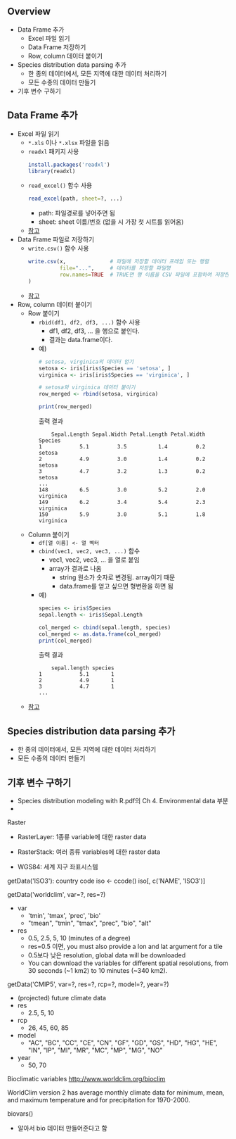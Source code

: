 ## Overview
- Data Frame 추가
    - Excel 파일 읽기
    - Data Frame 저장하기
    - Row, column 데이터 붙이기
- Species distribution data parsing 추가
    - 한 종의 데이터에서, 모든 지역에 대한 데이터 처리하기
    - 모든 수종의 데이터 만들기
- 기후 변수 구하기

## Data Frame 추가
- Excel 파일 읽기
    - `*.xls` 이나 `*.xlsx` 파일을 읽음
    - `readxl` 패키지 사용
        ```R
        install.packages('readxl')
        library(readxl)
        ```
    - `read_excel()` 함수 사용
        ```R
        read_excel(path, sheet=?, ...)
        ```
        - path: 파일경로를 넣어주면 됨
        - sheet: sheet 이름/번호 (없을 시 가장 첫 시트를 읽어옴)
    - [참고](http://rfriend.tistory.com/313)
- Data Frame 파일로 저장하기
    - `write.csv()` 함수 사용
        ```R
        write.csv(x,              # 파일에 저장할 데이터 프레임 또는 행렬
                  file="...",     # 데이터를 저장할 파일명
                  row.names=TRUE  # TRUE면 행 이름을 CSV 파일에 포함하여 저장한다.
        )
        ```
    - [참고](https://thebook.io/006723/ch04/02/01/)
- Row, column 데이터 붙이기
    - Row 붙이기
        - `rbid(df1, df2, df3, ...)` 함수 사용
            - df1, df2, df3, ... 을 행으로 붙인다.
            - 결과는 data.frame이다.
        - 예)
            ```R
            # setosa, virginica의 데이터 얻기
            setosa <- iris[iris$Species == 'setosa', ]
            virginica <- iris[iris$Species == 'virginica', ]

            # setosa와 virginica 데이터 붙이기
            row_merged <- rbind(setosa, virginica)

            print(row_merged)
            ```
            출력 결과
            ```
                Sepal.Length Sepal.Width Petal.Length Petal.Width   Species
            1            5.1         3.5          1.4         0.2    setosa
            2            4.9         3.0          1.4         0.2    setosa
            3            4.7         3.2          1.3         0.2    setosa
            ...
            148          6.5         3.0          5.2         2.0 virginica
            149          6.2         3.4          5.4         2.3 virginica
            150          5.9         3.0          5.1         1.8 virginica
            ```
    - Column 붙이기
        - `df[열 이름] <- 열 벡터`
        - `cbind(vec1, vec2, vec3, ...)` 함수
            - vec1, vec2, vec3, ... 을 열로 붙임
            - array가 결과로 나옴
                - string 원소가 숫자로 변경됨. array이기 때문
                - data.frame를 얻고 싶으면 형변환을 하면 됨
        - 예)
            ```R
            species <- iris$Species
            sepal.length <- iris$Sepal.Length

            col_merged <- cbind(sepal.length, species)
            col_merged <- as.data.frame(col_merged)
            print(col_merged)
            ```
            출력 결과
            ```
                sepal.length species
            1            5.1       1
            2            4.9       1
            3            4.7       1
            ...
            ```
    - [참고](https://thebook.io/006723/ch04/03/)

## Species distribution data parsing 추가
- 한 종의 데이터에서, 모든 지역에 대한 데이터 처리하기
- 모든 수종의 데이터 만들기

## 기후 변수 구하기
- Species distribution modeling with R.pdf의 Ch 4. Environmental data 부분
- 

Raster
- RasterLayer: 1종류 variable에 대한 raster data
- RasterStack: 여러 종류 variables에 대한 raster data

- WGS84: 세계 지구 좌표시스템

getData('ISO3'): country code
iso <- ccode()
iso[, c('NAME', 'ISO3')]

getData('worldclim', var=?, res=?)
- var
    - 'tmin', 'tmax', 'prec', 'bio'
    - "tmean", "tmin", "tmax", "prec", "bio", "alt"
- res
    - 0.5, 2.5, 5, 10 (minutes of a degree)
    - res=0.5 이면, you must also provide a lon and lat argument for a tile
    - 0.5보다 낮은 resolution, global data will be downloaded
    - You can download the variables for different spatial resolutions, from 30 seconds (~1 km2) to 10 minutes (~340 km2).

getData('CMIP5', var=?, res=?, rcp=?, model=?, year=?)
- (projected) future climate data
- res
    - 2.5, 5, 10
- rcp
    - 26, 45, 60, 85
- model
    - "AC", "BC", "CC", "CE", "CN", "GF", "GD", "GS", "HD", "HG", "HE", "IN", "IP", "MI", "MR", "MC", "MP", "MG", "NO"
- year
    - 50, 70

Bioclimatic variables
http://www.worldclim.org/bioclim

WorldClim version 2 has average monthly climate data for minimum, mean, and maximum temperature and for precipitation for 1970-2000.


biovars()
- 알아서 bio 데이터 만들어준다고 함


